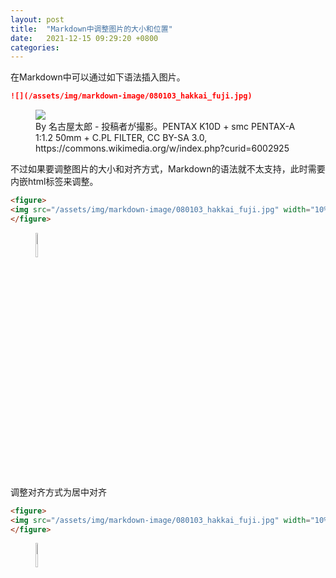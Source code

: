```yaml
---
layout: post
title:  "Markdown中调整图片的大小和位置"
date:   2021-12-15 09:29:20 +0800
categories: 
---
```




在Markdown中可以通过如下语法插入图片。

```markdown
![](/assets/img/markdown-image/080103_hakkai_fuji.jpg)
```

<figure>
  <img src="/assets/img/markdown-image/080103_hakkai_fuji.jpg">
  <figcaption>By 名古屋太郎 - 投稿者が撮影。PENTAX K10D + smc PENTAX-A 1:1.2 50mm + C.PL FILTER, CC BY-SA 3.0, https://commons.wikimedia.org/w/index.php?curid=6002925</figcaption>
</figure>


不过如果要调整图片的大小和对齐方式，Markdown的语法就不太支持，此时需要内嵌html标签来调整。

```html
<figure>
<img src="/assets/img/markdown-image/080103_hakkai_fuji.jpg" width="10%" height="10%">
</figure>
```

<figure>
  <img src="/assets/img/markdown-image/080103_hakkai_fuji.jpg" width="10%" height="10%">
</figure>



调整对齐方式为居中对齐

```html
<figure>
<img src="/assets/img/markdown-image/080103_hakkai_fuji.jpg" width="10%" height="10%" align="left">
</figure>
```

<figure>
<img src="/assets/img/markdown-image/080103_hakkai_fuji.jpg" width="10%" height="10%" align="left">
</figure>
